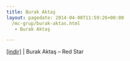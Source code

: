 ```yaml
---
title: Burak Aktaş
layout: pagedate: 2014-04-08T11:59:26+00:00
  /mc-grup/burak-aktas.html
   - Burak Aktaş

---
```

<a href="https://cloud.mail.ru/public/cd3f77193c2e/Burak%20Akta%C5%9F%20-%20Red%20Star" target="_blank">[indir]</a> | Burak Aktaş &#8211; Red Star